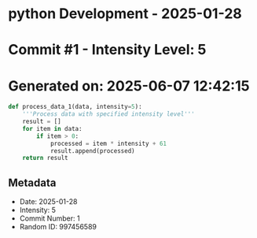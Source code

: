 ﻿# python Development - 2025-01-28
# Commit #1 - Intensity Level: 5
# Generated on: 2025-06-07 12:42:15
```python
def process_data_1(data, intensity=5):
    '''Process data with specified intensity level'''
    result = []
    for item in data:
        if item > 0:
            processed = item * intensity + 61
            result.append(processed)
    return result
```
## Metadata
- Date: 2025-01-28
- Intensity: 5
- Commit Number: 1
- Random ID: 997456589

